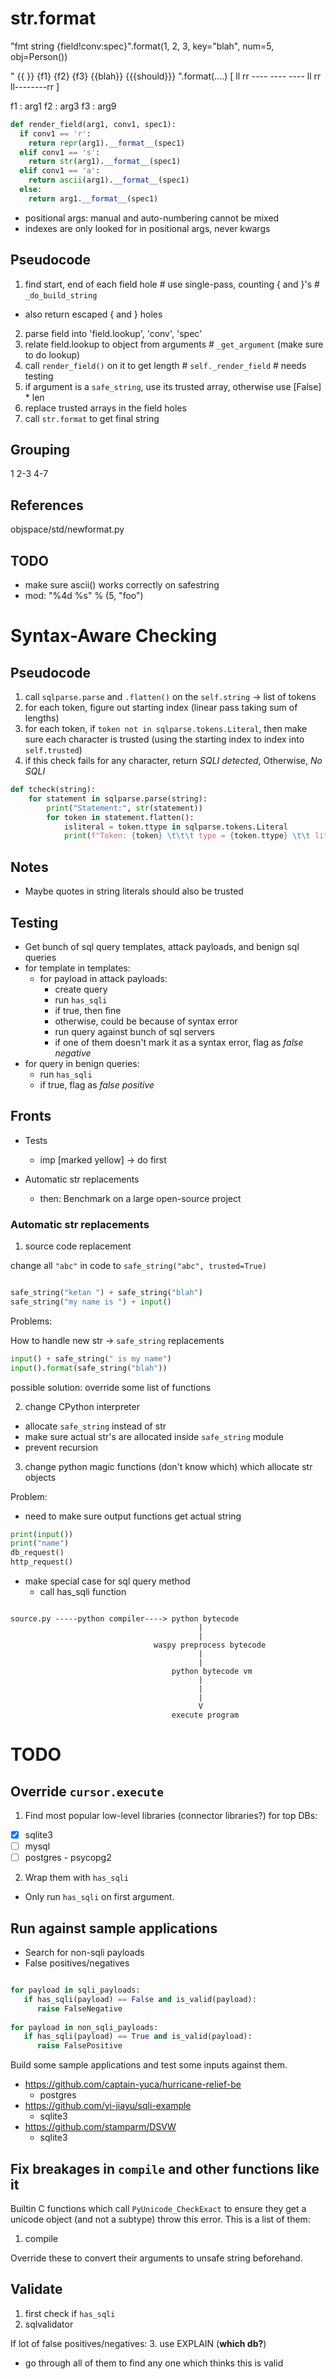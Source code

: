 # str.format


"fmt string {field!conv:spec}".format(1, 2, 3, key="blah", num=5, obj=Person())

"   {{ }}  {f1}          {f2}       {f3}       {{blah}} {{{should}}} ".format(....)
[   ll rr  ----          ----       ----       ll    rr ll--------rr  ]

f1 : arg1
f2 : arg3
f3 : arg9

```python
def render_field(arg1, conv1, spec1):
  if conv1 == 'r':
    return repr(arg1).__format__(spec1)
  elif conv1 == 's':
    return str(arg1).__format__(spec1)
  elif conv1 == 'a':
    return ascii(arg1).__format__(spec1)
  else:
    return arg1.__format__(spec1)
```

- positional args: manual and auto-numbering cannot be mixed
- indexes are only looked for in positional args, never kwargs

## Pseudocode
1. find start, end of each field hole # use single-pass, counting { and }'s # `_do_build_string`
  - also return escaped { and } holes
2. parse field into 'field.lookup', 'conv', 'spec'
3. relate field.lookup to object from arguments # `_get_argument` (make sure to do lookup)
4. call `render_field()` on it to get length # `self._render_field` # needs testing
5. if argument is a `safe_string`, use its trusted array, otherwise use [False] * len
6. replace trusted arrays in the field holes
7. call `str.format` to get final string

## Grouping
1
2-3
4-7

## References
objspace/std/newformat.py

## TODO
- make sure ascii() works correctly on safestring
- mod: "%4d %s" % (5, "foo")

# Syntax-Aware Checking

## Pseudocode
1. call `sqlparse.parse` and `.flatten()` on the `self.string` -> list of tokens
2. for each token, figure out starting index (linear pass taking sum of lengths)
3. for each token, if `token not in sqlparse.tokens.Literal`, then make sure each character is trusted (using the starting index to index into `self.trusted`)
4. if this check fails for any character, return *SQLI detected*, Otherwise, *No SQLI*

```python
def tcheck(string):
    for statement in sqlparse.parse(string):
        print("Statement:", str(statement))
        for token in statement.flatten():
            isliteral = token.ttype in sqlparse.tokens.Literal
            print(f"Token: {token} \t\t\t type = {token.ttype} \t\t lit = {isliteral}")
```

## Notes
- Maybe quotes in string literals should also be trusted

## Testing
- Get bunch of sql query templates, attack payloads, and benign sql queries
- for template in templates:
  - for payload in attack payloads:
    - create query
    - run `has_sqli`
    - if true, then fine
    - otherwise, could be because of syntax error
    - run query against bunch of sql servers
    - if one of them doesn't mark it as a syntax error, flag as *false negative*
- for query in benign queries:
  - run `has_sqli`
  - if true, flag as *false positive*


## Fronts
- Tests
  - imp [marked yellow] -> do first

- Automatic str replacements
  - then: Benchmark on a large open-source project

### Automatic str replacements
1. source code replacement

change all `"abc"` in code to `safe_string("abc", trusted=True)`

```python

safe_string("ketan ") + safe_string("blah")
safe_string("my name is ") + input()
```

Problems:

How to handle new str -> `safe_string` replacements
```python
input() + safe_string(" is my name")
input().format(safe_string("blah"))
```

possible solution: override some list of functions

2. change CPython interpreter

- allocate `safe_string` instead of str
- make sure actual str's are allocated inside `safe_string` module
- prevent recursion


3. change python magic functions (don't know which) which allocate str objects



Problem:
- need to make sure output functions get actual string
```python
print(input())
print("name")
db_request()
http_request()
```

- make special case for sql query method
  - call has_sqli function



```

source.py -----python compiler----> python bytecode
                                          |
                                          |
                                waspy preprocess bytecode
                                          |
                                          |
                                    python bytecode vm
                                          |
                                          |
                                          |
                                          V
                                    execute program

```



























# TODO

## Override `cursor.execute`
1. Find most popular low-level libraries (connector libraries?) for top DBs:
- [X] sqlite3
- [ ] mysql
- [ ] postgres - psycopg2

2. Wrap them with `has_sqli`

* Only run `has_sqli` on first argument.

## Run against sample applications
- Search for non-sqli payloads
- False positives/negatives

```python

for payload in sqli_payloads:
   if has_sqli(payload) == False and is_valid(payload):
      raise FalseNegative
      
for payload in non_sqli_payloads:
   if has_sqli(payload) == True and is_valid(payload):
      raise FalsePositive

```

Build some sample applications and test some inputs against them.
- https://github.com/captain-yuca/hurricane-relief-be
  - postgres
- https://github.com/yi-jiayu/sqli-example
  - sqlite3
- https://github.com/stamparm/DSVW
  - sqlite3

## Fix breakages in `compile` and other functions like it
Builtin C functions which call `PyUnicode_CheckExact` to ensure they get a
unicode object (and not a subtype) throw this error. This is a list
of them:
1. compile

Override these to convert their arguments to unsafe string beforehand.

## Validate
1. first check if `has_sqli`
2. sqlvalidator

If lot of false positives/negatives:
3. use EXPLAIN (**which db?**)
  - go through all of them to find any one which thinks this is valid
